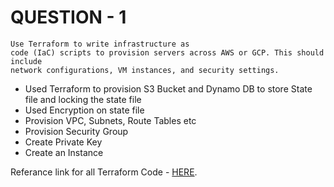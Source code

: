 # QUESTION - 1

```
Use Terraform to write infrastructure as
code (IaC) scripts to provision servers across AWS or GCP. This should include
network configurations, VM instances, and security settings.
```

- Used Terraform to provision S3 Bucket and Dynamo DB to store State file and locking the state file 
- Used Encryption on state file 
- Provision VPC, Subnets, Route Tables etc
- Provision Security Group
- Create Private Key
- Create an Instance 

Referance link for all Terraform Code - [HERE](https://github.com/Muhammad-Irfan324/testing-repo/tree/terraform).